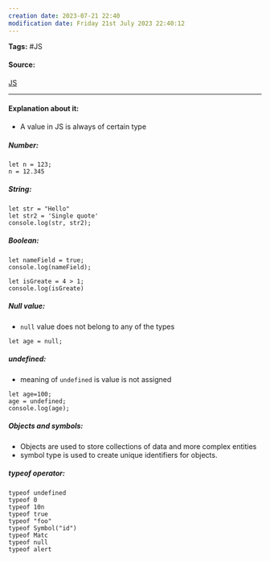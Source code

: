 ```yaml
---
creation date: 2023-07-21 22:40
modification date: Friday 21st July 2023 22:40:12
---
```


**Tags:** #JS 

#### Source:
[JS](https://javascript.info/types)

--------------------------------------

#### Explanation about it:

* A value in JS is always of certain type

##### Number:
```
let n = 123;
n = 12.345
```

##### String:
```
let str = "Hello"
let str2 = 'Single quote'
console.log(str, str2);
```

##### Boolean:
```
let nameField = true;
console.log(nameField);

let isGreate = 4 > 1;
console.log(isGreate)
```

##### Null value:

* `null` value does not belong to any of the types 
```
let age = null;
```

##### undefined:
* meaning of `undefined` is value is not assigned

```
let age=100;
age = undefined;
console.log(age);
```


##### Objects and symbols:

* Objects are used to store collections of data and more complex entities
* symbol type is used to create unique identifiers for objects.

##### typeof operator:

```
typeof undefined
typeof 0
typeof 10n
typeof true
typeof "foo"
typeof Symbol("id")
typeof Matc
typeof null
typeof alert
```